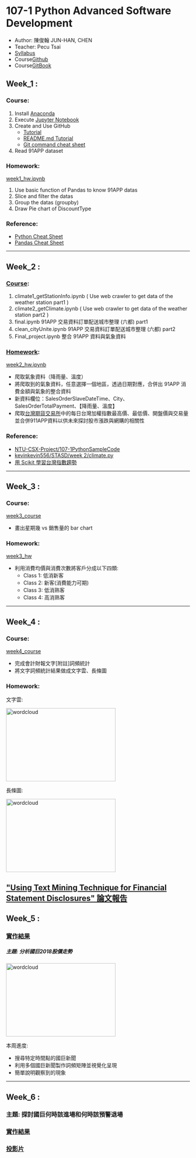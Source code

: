 # 107-1 Python Advanced Software Development
- Author: 陳俊翰  JUN-HAN, CHEN
- Teacher: Pecu Tsai
- [Syllabus](https://nol.ntu.edu.tw/nol/coursesearch/print_table.php?course_id=H03%2005010&class=&dpt_code=H020&ser_no=12205&semester=107-1&lang=CH)
- Course[Github](https://github.com/NTU-CSX-Project/107-1PythonSampleCode)
- Course[GitBook](https://pecu.gitbooks.io/python_/content/)
## Week_1 :
### Course:
1. Install [Anaconda](https://www.anaconda.com/download/)
2. Execute [Jupyter Notebook](https://jupyter.readthedocs.io/en/latest/install.html#installing-jupyter-using-anaconda-and-conda)
3. Create and Use GitHub
   - [Tutorial](https://git-scm.com/book/zh-tw/v1/%E9%96%8B%E5%A7%8B)
   - [README.md Tutorial](http://xianbai.me/learn-md/article/about/readme.html)
   - [Git command cheat sheet](https://github.com/joshnh/Git-Commands)   
4. Read 91APP dataset
### Homework:
[week1_hw.ipynb](https://github.com/Hank421Chen/STASD/blob/master/week_1/week_1_first_meet.ipynb)
1. Use basic function of Pandas to know 91APP datas
2. Slice and filter the datas
3. Group the datas (groupby)
4. Draw Pie chart of DiscountType
### Reference:
- [Python Cheat Sheet](https://pecu.gitbooks.io/python_/content/week1/4-python-basic-i.html)
- [Pandas Cheat Sheet](https://github.com/pandas-dev/pandas/blob/master/doc/cheatsheet/Pandas_Cheat_Sheet.pdf)
-----
## Week_2 :
### [Course](https://github.com/Hank421Chen/STASD/tree/master/week_2/Courses):
1. climate1_getStationInfo.ipynb ( Use web crawler to get data of the weather station part1 )
2. climate2_getClimate.ipynb ( Use web crawler to get data of the weather station part2 )
3. final.ipynb 91APP 交易資料訂單配送城市整理 (六都) part1
4. clean_cityUnite.ipynb 91APP 交易資料訂單配送城市整理 (六都) part2
5. Final_project.ipynb 整合 91APP 資料與氣象資料
### [Homework](https://github.com/Hank421Chen/STASD/tree/master/week_2/Practice):
[week2_hw.ipynb](https://github.com/Hank421Chen/STASD/blob/master/week_2/Homework/week2_hw.ipynb)
- 爬取氣象資料（降雨量、溫度）
- 將爬取到的氣象資料，任意選擇一個地區，透過日期對應，合併出 91APP 消費金額與氣象的整合資料
- 新資料欄位：SalesOrderSlaveDateTime、City、SalesOrderTotalPayment、【降雨量、溫度】
- 爬取[台灣期貨交易所](https://www.taifex.com.tw/chinese/index.asp)中的每日台灣加權指數最高價、最低價、開盤價與交易量並合併911APP資料以供未來探討股市漲跌與網購的相關性
### Reference:
- [NTU-CSX-Project/107-1PythonSampleCode](https://github.com/NTU-CSX-Project/107-1PythonSampleCode)
- [kevinkevin556/STASD/week 2/climate.py](https://github.com/kevinkevin556/STASD/blob/master/week%202/climate.py)
- [用 Scikit 學習台灣指數趨勢](https://khanwhlee.blogspot.com/2016/08/machine-learning-practice-scikit_26.html)
-----
## Week_3 :
### Course:
[week3_course](https://github.com/Hank421Chen/STASD/blob/master/week_3/week3_course.ipynb)
- 畫出星期幾 vs 銷售量的 bar chart
### Homework:
[week3_hw](https://github.com/Hank421Chen/STASD/blob/master/week_3/week_3_hw.ipynb)
- 利用消費均價與消費次數將客戶分成以下四類: 
   - Class 1: 低消新客
   - Class 2: 新客(消費能力可期)
   - Class 3: 低消熟客
   - Class 4: 高消熟客
-----
## Week_4 :
### Course:
[week4_course](https://github.com/Hank421Chen/STASD/blob/master/week_4/Week4_course.ipynb)
- 完成會計財報文字[附註]詞頻統計
- 將文字詞頻統計結果做成文字雲、長條圖
### Homework:
文字雲: 

<img src="https://github.com/Hank421Chen/STASD/blob/master/week_4/wordcloud.JPG" alt="wordcloud"
	title="Word cloud" width="300" height="200" />
   
長條圖:

<img src="https://github.com/Hank421Chen/STASD/blob/master/week_4/bar%20chart.JPG" alt="wordcloud"
	title="Word cloud" width="300" height="200" />
   
["Using Text Mining Technique for Financial Statement Disclosures" 論文報告](https://github.com/Hank421Chen/STASD/blob/master/week_4/%E8%AB%96%E6%96%87%E5%A0%B1%E5%91%8A.pdf)
-----
## Week_5 :
### [實作結果](https://github.com/Hank421Chen/STASD/blob/master/week_5/week_5.ipynb)
##### 主題: 分析國巨2018股價走勢
<img src="https://github.com/Hank421Chen/STASD/blob/master/week_5/%E5%9C%8B%E5%B7%A8%E8%82%A1%E5%83%B9.JPG" alt="wordcloud"
	title="Word cloud" width="300" height="200" />

本周進度:
- 搜尋特定時間點的國巨新聞
- 利用多個國巨新聞製作詞頻矩陣並視覺化呈現
- 簡單說明觀察到的現象
------
## Week_6 :
### 主題: 探討國巨何時該進場和何時該預警退場
### [實作結果](https://github.com/Hank421Chen/STASD/blob/master/week_6/week6.ipynb)
### [投影片](https://docs.google.com/presentation/d/1JzOSOQ7gVuSmVSp9_sodjELoMDGxNOK7frWvWIzuEp8/edit?fbclid=IwAR11MyKQlftDcGjwsCWZSParanabLF79Hv5Nc4XAl80zFteeMSlOCCVfzEA#slide=id.g43351e5cd2_10_36)
